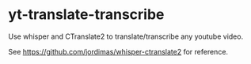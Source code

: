 # yt-translate-transcribe
Use whisper and CTranslate2 to translate/transcribe any youtube video. 

See https://github.com/jordimas/whisper-ctranslate2 for reference.
